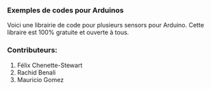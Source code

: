 <H3> Exemples de codes pour Arduinos </H3>

<P> Voici une librairie de code pour plusieurs sensors pour Arduino. Cette libraire est 100% gratuite et ouverte à tous. <BR>
  </P>


<H3> Contributeurs: </H3>
<ol>
  <li> Félix Chenette-Stewart</li>
  <li> Rachid Benali</li>
  <li> Mauricio Gomez </li>
 </ol>
